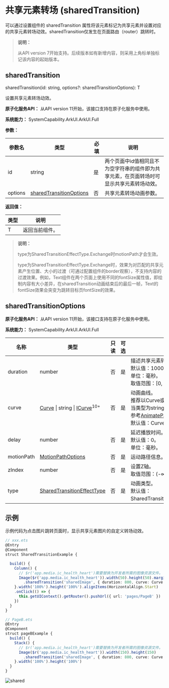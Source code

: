 # 共享元素转场 (sharedTransition)
<!--Kit: ArkUI-->
<!--Subsystem: ArkUI-->
<!--Owner: @CCFFWW-->
<!--Designer: @yangfan229-->
<!--Tester: @lxl007-->
<!--Adviser: @HelloCrease-->

可以通过设置组件的 sharedTransition 属性将该元素标记为共享元素并设置对应的共享元素转场动效。sharedTransition仅发生在页面路由（router）跳转时。

> **说明：**
>
> 从API version 7开始支持。后续版本如有新增内容，则采用上角标单独标记该内容的起始版本。

## sharedTransition

sharedTransition(id: string, options?: sharedTransitionOptions): T

设置共享元素转场动效。

**原子化服务API：** 从API version 11开始，该接口支持在原子化服务中使用。

**系统能力：** SystemCapability.ArkUI.ArkUI.Full

**参数：**

| 参数名 | 类型   | 必填 | 说明                                                         |
| ------ | ------ | ---- | ------------------------------------------------------------ |
|      id          |  string         | 是                                         |    两个页面中id值相同且不为空字符串的组件即为共享元素，在页面转场时可显示共享元素转场动效。|
|     options          |  [sharedTransitionOptions](#sharedtransitionoptions)       | 否     |  共享元素转场动画参数。 |

**返回值：**

| 类型 | 说明 |
| --- | --- |
|  T | 返回当前组件。 |

> **说明：**
>
> type为SharedTransitionEffectType.Exchange时motionPath才会生效。
>
> type为SharedTransitionEffectType.Exchange时，效果为对匹配的共享元素产生位置、大小的过渡（可通过配置组件的border观察），不支持内容的过渡效果。例如，Text组件在两个页面上使用不同的fontSize属性值，即绘制内容有大小差异，在sharedTransition动画结束后的最后一帧，Text的fontSize效果会突变为跳转目标页fontSize的效果。

## sharedTransitionOptions

**原子化服务API：** 从API version 11开始，该接口支持在原子化服务中使用。

**系统能力：** SystemCapability.ArkUI.ArkUI.Full

| 名称              | 类型      | 只读 |  可选     | 说明                                                     |
| ----------------- | -------------|------- | ------- | --------------------------------------------------------------|
| duration          |     number   |  否  |    是          | 描述共享元素转场动效播放时长。<br>默认值：1000。 <br>单位：毫秒。<br/>取值范围：[0, +∞)。 |
| curve             |      [Curve](ts-appendix-enums.md#curve)&nbsp;\|&nbsp;string&nbsp;\|&nbsp;[ICurve](../js-apis-curve.md#icurve9)<sup>10+</sup>  | 否 | 是 | 动画曲线。<br/>推荐以Curve或ICurve形式指定。<br/>当类型为string时，为动画插值曲线，取值参考[AnimateParam](./ts-explicit-animation.md#animateparam对象说明)的curve参数。<br/>默认值：Curve.Linear |
| delay          |     number   |  否  |  是         | 延迟播放时间。<br>默认值：0。 <br>单位：毫秒。 |
| motionPath          | [MotionPathOptions](./ts-motion-path-animation.md)  |  否   |  是        | 运动路径信息。 |
| zIndex          |     number   |  否   |   是           | 设置Z轴。<br/>取值范围：(-∞, +∞)。 |
| type           |     [SharedTransitionEffectType](ts-appendix-enums.md#sharedtransitioneffecttype)   |  否  |  是 | 动画类型。<br>默认值：SharedTransitionEffectType.Exchange。 |


## 示例

  示例代码为点击图片跳转页面时，显示共享元素图片的自定义转场动效。 

```ts
// xxx.ets
@Entry
@Component
struct SharedTransitionExample {

  build() {
    Column() {
      // $r('app.media.ic_health_heart')需要替换为开发者所需的图像资源文件。
      Image($r('app.media.ic_health_heart')).width(50).height(50).margin({ left: 20, top: 20 })
        .sharedTransition('sharedImage', { duration: 800, curve: Curve.Linear, delay: 100 }) 
    }.width('100%').height('100%').alignItems(HorizontalAlign.Start)
    .onClick(() => {
      this.getUIContext().getRouter().pushUrl({ url: 'pages/PageB' })
    })
  }
}
```

```ts
// PageB.ets
@Entry
@Component
struct pageBExample {
  build() {
    Stack() {
      // $r('app.media.ic_health_heart')需要替换为开发者所需的图像资源文件。
      Image($r('app.media.ic_health_heart')).width(150).height(150)
        .sharedTransition('sharedImage', { duration: 800, curve: Curve.Linear, delay: 100 })
    }.width('100%').height('100%')
  }
}
```

![shared](figures/shared.gif)